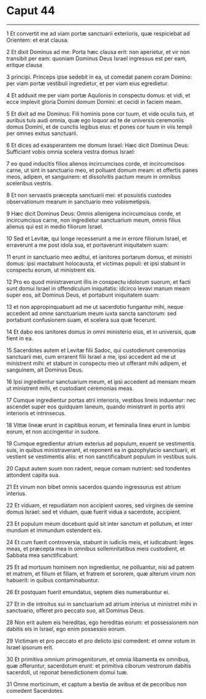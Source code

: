 # Caput 44

***

1 Et convertit me ad viam portæ sanctuarii exterioris, quæ respiciebat ad Orientem: et erat clausa.

2 Et dixit Dominus ad me: Porta hæc clausa erit: non aperietur, et vir non transibit per eam: quoniam Dominus Deus Israel ingressus est per eam, eritque clausa

3 principi. Princeps ipse sedebit in ea, ut comedat panem coram Domino: per viam portæ vestibuli ingredietur, et per viam eius egredietur.

4 Et adduxit me per viam portæ Aquilonis in conspectu domus: et vidi, et ecce implevit gloria Domini domum Domini: et cecidi in faciem meam.

5 Et dixit ad me Dominus: Fili hominis pone cor tuum, et vide oculis tuis, et auribus tuis audi omnia, quæ ego loquor ad te de universis ceremoniis domus Domini, et de cunctis legibus eius: et pones cor tuum in viis templi per omnes exitus sanctuarii.

6 Et dices ad exasperantem me domum Israel: Hæc dicit Dominus Deus: Sufficiant vobis omnia scelera vestra domus Israel:

7 eo quod inducitis filios alienos incircumcisos corde, et incircumcisos carne, ut sint in sanctuario meo, et polluant domum meam: et offertis panes meos, adipem, et sanguinem: et dissolvitis pactum meum in omnibus sceleribus vestris.

8 Et non servastis præcepta sanctuarii mei: et posuistis custodes observationum mearum in sanctuario meo vobismetipsis.

9 Hæc dicit Dominus Deus: Omnis alienigena incircumcisus corde, et incircumcisus carne, non ingredietur sanctuarium meum, omnis filius alienus qui est in medio filiorum Israel.

10 Sed et Levitæ, qui longe recesserunt a me in errore filiorum Israel, et erraverunt a me post idola sua, et portaverunt iniquitatem suam:

11 erunt in sanctuario meo æditui, et ianitores portarum domus, et ministri domus: ipsi mactabunt holocausta, et victimas populi: et ipsi stabunt in conspectu eorum, ut ministrent eis.

12 Pro eo quod ministraverunt illis in conspectu idolorum suorum, et facti sunt domui Israel in offendiculum iniquitatis: idcirco levavi manum meam super eos, ait Dominus Deus, et portabunt iniquitatem suam:

13 et non appropinquabunt ad me ut sacerdotio fungantur mihi, neque accedent ad omne sanctuarium meum iuxta sancta sanctorum: sed portabunt confusionem suam, et scelera sua quæ fecerunt.

14 Et dabo eos ianitores domus in omni ministerio eius, et in universis, quæ fient in ea.

15 Sacerdotes autem et Levitæ filii Sadoc, qui custodierunt ceremonias sanctuarii mei, cum errarent filii Israel a me, ipsi accedent ad me ut ministrent mihi: et stabunt in conspectu meo ut offerant mihi adipem, et sanguinem, ait Dominus Deus.

16 Ipsi ingredientur sanctuarium meum, et ipsi accedent ad mensam meam ut ministrent mihi, et custodiant ceremonias meas.

17 Cumque ingredientur portas atrii interioris, vestibus lineis induentur: nec ascendet super eos quidquam laneum, quando ministrant in portis atrii interioris et intrinsecus.

18 Vittæ lineæ erunt in capitibus eorum, et feminalia linea erunt in lumbis eorum, et non accingentur in sudore.

19 Cumque egredientur atrium exterius ad populum, exuent se vestimentis suis, in quibus ministraverant, et reponent ea in gazophylacio sanctuarii, et vestient se vestimentis aliis: et non sanctificabunt populum in vestibus suis.

20 Caput autem suum non radent, neque comam nutrient: sed tondentes attondent capita sua.

21 Et vinum non bibet omnis sacerdos quando ingressurus est atrium interius.

22 Et viduam, et repudiatam non accipient uxores, sed virgines de semine domus Israel: sed et viduam, quæ fuerit vidua a sacerdote, accipient.

23 Et populum meum docebunt quid sit inter sanctum et pollutum, et inter mundum et immundum ostendent eis.

24 Et cum fuerit controversia, stabunt in iudiciis meis, et iudicabunt: leges meas, et præcepta mea in omnibus sollemnitatibus meis custodient, et Sabbata mea sanctificabunt.

25 Et ad mortuum hominem non ingredientur, ne polluantur, nisi ad patrem et matrem, et filium et filiam, et fratrem et sororem, quæ alterum virum non habuerit: in quibus contaminabuntur.

26 Et postquam fuerit emundatus, septem dies numerabuntur ei.

27 Et in die introitus sui in sanctuarium ad atrium interius ut ministret mihi in sanctuario, offeret pro peccato suo, ait Dominus Deus.

28 Non erit autem eis hereditas, ego hereditas eorum: et possessionem non dabitis eis in Israel, ego enim possessio eorum.

29 Victimam et pro peccato et pro delicto ipsi comedent: et omne votum in Israel ipsorum erit.

30 Et primitiva omnium primogenitorum, et omnia libamenta ex omnibus, quæ offeruntur, sacerdotum erunt: et primitiva ciborum vestrorum dabitis sacerdoti, ut reponat benedictionem domui tuæ.

31 Omne morticinum, et captum a bestia de avibus et de pecoribus non comedent Sacerdotes.

